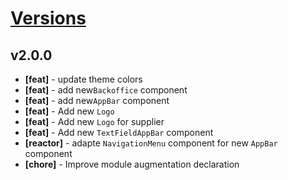 # [Versions](https://github.com/Tracktor/design-system/releases)

## v2.0.0
- **[feat]** - update theme colors
- **[feat]** - add new`Backoffice` component
- **[feat]** - add new`AppBar` component
- **[feat]** - Add new `Logo`
- **[feat]** - Add new `Logo` for supplier
- **[feat]** - Add new `TextFieldAppBar` component
- **[reactor]** - adapte `NavigationMenu` component for new `AppBar` component
- **[chore]** - Improve module augmentation declaration
